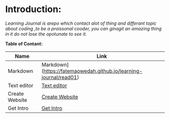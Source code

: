 
# Introduction:

*Learning Journal is arepo which contact alot of thing and differant topic about coding ,to be a proissonal cooder, you can ginagit an amazing thing in it do not lose the opotunate to see it.*

**Table of Contant:**

Name | Link
------------ | -------------
Markdown | Markdown](https://fatemaowedah.github.io/learning-journal/read01)
Text editor | [Text editor](https://fatemaowedah.github.io/learning-journal/read02)
Create Website | [Create Website](https://fatemaowedah.github.io/learning-journal/read04)
Get Intro | [Get Intro](https://github.com/fatemaowedah/learning-journal/blob/master/Git%20Intro.md)
